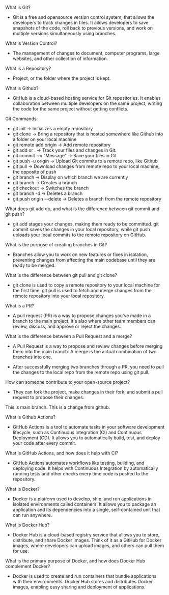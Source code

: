 What is Git?

- Git is a free and opensource version control system, that allows the developers to track changes in files.
  It allows developers to save snapshots of the code, roll back to previous versions, and work on multiple versions simultaneously using branches.

What is Version Control?

- The management of changes to document, computer programs, large websites, and other collection of information.

What is a Repository?

- Project, or the folder where the project is kept.

What is Github?

- GitHub is a cloud-based hosting service for Git repositories. It enables collaboration between multiple developers on the same project, writing the code for the same project without getting conflicts.

Git Commands:

- git init -> Initializes a empty repository
- git clone <url> -> Bring a repository that is hosted somewhere like Github into a folder on your local machine
- git remote add origin <url> -> Add remote repository
- git add <filename> or . -> Track your files and changes in Git.
- git commit -m "Message" -> Save your files in Git
- git push -u origin -> Upload Git commits to a remote repo, like Github
- git pull -> Download changes from remote repo to your local machine, the opposite of push
- git branch -> Display on which branch we are currently
- git branch <branchname> -> Creates a branch
- git checkout <branchname> -> Switches the branch
- git branch -d <branch-name> -> Deletes a branch
- git push origin --delete <branch-name> -> Deletes a branch from the remote repository

What does git add do, and what is the difference between git commit and git push?

- git add stages your changes, making them ready to be committed. git commit saves the changes in your local repository, while git push uploads your local commits to the remote repository on GitHub.

What is the purpose of creating branches in Git?

- Branches allow you to work on new features or fixes in isolation, preventing changes from affecting the main codebase until they are ready to be merged.

What is the difference between git pull and git clone?

- git clone is used to copy a remote repository to your local machine for the first time. git pull is used to fetch and merge changes from the remote repository into your local repository.

What is a PR?

- A pull request (PR) is a way to propose changes you've made in a branch to the main project. It's also where other team members can review, discuss, and approve or reject the changes.

What is the difference between a Pull Request and a merge?

- A Pull Request is a way to propose and review changes before merging them into the main branch. A merge is the actual combination of two branches into one.

- After successfully merging two branches through a PR, you need to pull the changes to the local repo from the remote repo using git pull.

How can someone contribute to your open-source project?

- They can fork the project, make changes in their fork, and submit a pull request to propose their changes.

This is main branch.
This is a change from github.

What is Github Actions?

- GitHub Actions is a tool to automate tasks in your software development lifecycle, such as Continuous Integration (CI) and Continuous Deployment (CD). It allows you to automatically build, test, and deploy your code after every commit.

What is GitHub Actions, and how does it help with CI?

- GitHub Actions automates workflows like testing, building, and deploying code. It helps with Continuous Integration by automatically running tests and other checks every time code is pushed to the repository.

What is Docker?

- Docker is a platform used to develop, ship, and run applications in isolated environments called containers. It allows you to package an application and its dependencies into a single, self-contained unit that can run anywhere.

What is Docker Hub?

- Docker Hub is a cloud-based registry service that allows you to store, distribute, and share Docker images. Think of it as a GitHub for Docker images, where developers can upload images, and others can pull them for use.

What is the primary purpose of Docker, and how does Docker Hub complement Docker?

- Docker is used to create and run containers that bundle applications with their environments. Docker Hub stores and distributes Docker images, enabling easy sharing and deployment of applications.
